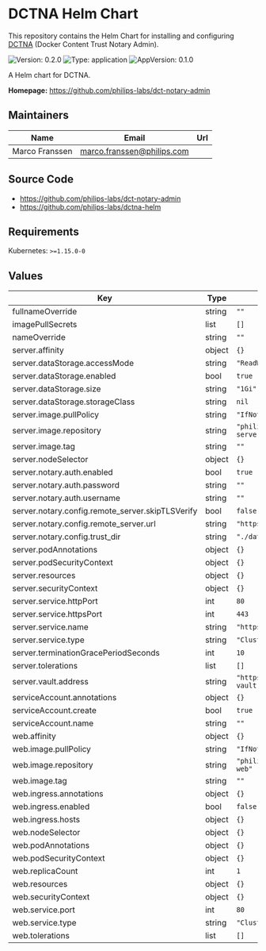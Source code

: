 # DCTNA Helm Chart

<!-- This README.md is generated. -->

This repository contains the Helm Chart for installing and configuring [DCTNA](https://github.com/philips-labs/dct-notary-admin) (Docker Content Trust Notary Admin).

![Version: 0.2.0](https://img.shields.io/badge/Version-0.2.0-informational?style=flat-square) ![Type: application](https://img.shields.io/badge/Type-application-informational?style=flat-square) ![AppVersion: 0.1.0](https://img.shields.io/badge/AppVersion-0.1.0-informational?style=flat-square)

A Helm chart for DCTNA.

**Homepage:** <https://github.com/philips-labs/dct-notary-admin>

## Maintainers

| Name | Email | Url |
| ---- | ------ | --- |
| Marco Franssen | marco.franssen@philips.com |  |

## Source Code

* <https://github.com/philips-labs/dct-notary-admin>
* <https://github.com/philips-labs/dctna-helm>

## Requirements

Kubernetes: `>=1.15.0-0`

## Values

| Key | Type | Default | Description |
|-----|------|---------|-------------|
| fullnameOverride | string | `""` |  |
| imagePullSecrets | list | `[]` |  |
| nameOverride | string | `""` |  |
| server.affinity | object | `{}` |  |
| server.dataStorage.accessMode | string | `"ReadWriteOnce"` |  |
| server.dataStorage.enabled | bool | `true` |  |
| server.dataStorage.size | string | `"1Gi"` |  |
| server.dataStorage.storageClass | string | `nil` |  |
| server.image.pullPolicy | string | `"IfNotPresent"` |  |
| server.image.repository | string | `"philipssoftware/dctna-server"` |  |
| server.image.tag | string | `""` |  |
| server.nodeSelector | object | `{}` |  |
| server.notary.auth.enabled | bool | `true` |  |
| server.notary.auth.password | string | `""` |  |
| server.notary.auth.username | string | `""` |  |
| server.notary.config.remote_server.skipTLSVerify | bool | `false` |  |
| server.notary.config.remote_server.url | string | `"https://notary.docker.io"` |  |
| server.notary.config.trust_dir | string | `"./data"` |  |
| server.podAnnotations | object | `{}` |  |
| server.podSecurityContext | object | `{}` |  |
| server.resources | object | `{}` |  |
| server.securityContext | object | `{}` |  |
| server.service.httpPort | int | `80` |  |
| server.service.httpsPort | int | `443` |  |
| server.service.name | string | `"https"` |  |
| server.service.type | string | `"ClusterIP"` |  |
| server.terminationGracePeriodSeconds | int | `10` |  |
| server.tolerations | list | `[]` |  |
| server.vault.address | string | `"https://vault.hashicorp-vault:8200"` |  |
| serviceAccount.annotations | object | `{}` |  |
| serviceAccount.create | bool | `true` |  |
| serviceAccount.name | string | `""` |  |
| web.affinity | object | `{}` |  |
| web.image.pullPolicy | string | `"IfNotPresent"` |  |
| web.image.repository | string | `"philipssoftware/dctna-web"` |  |
| web.image.tag | string | `""` |  |
| web.ingress.annotations | object | `{}` |  |
| web.ingress.enabled | bool | `false` |  |
| web.ingress.hosts | object | `{}` |  |
| web.nodeSelector | object | `{}` |  |
| web.podAnnotations | object | `{}` |  |
| web.podSecurityContext | object | `{}` |  |
| web.replicaCount | int | `1` |  |
| web.resources | object | `{}` |  |
| web.securityContext | object | `{}` |  |
| web.service.port | int | `80` |  |
| web.service.type | string | `"ClusterIP"` |  |
| web.tolerations | list | `[]` |  |
